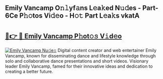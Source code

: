## Emily Vancamp O𝚗𝚕yf𝚊ns L𝚎a𝚔ed N𝚞𝚍es - Part-6Ce P𝚑𝚘tos Vi𝚍𝚎o - H𝚘𝚝 Part L𝚎a𝚔s vkatA

# <h2><a href="http://kfdgkc.oniu.top/?m=Emily+Vancamp">🔗👉 🔴 Emily Vancamp P𝚑ot𝚘𝚜 V𝚒d𝚎o</a></h2>

[![Emily Vancamp Nu𝚍e𝚜](https://i.imgur.com/0qMVB7G.gif)](http://kfdgkc.oniu.top/?m=Emily+Vancamp)
Digital content creator and web entertainer Emily Vancamp, known for disseminating dance and lifestyle knowledge through solo and collaborative dance presentations and short videos. Visionary leader Emily Vancamp, famed for their innovative ideas and dedication to creating a better future.  
